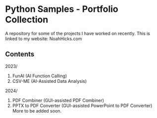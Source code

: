 # Python Samples - Portfolio Collection
A repository for some of the projects I have worked on recently. This is linked to my website: NoahHicks.com

## Contents
2023/
1. FunAI (AI Function Calling)
2. CSV-ME (AI-Assisted Data Analysis)

2024/
1. PDF Combiner (GUI-assisted PDF Combiner)
2. PPTX to PDF Converter (GUI-assisted PowerPoint to PDF Converter)
More to be added soon.
